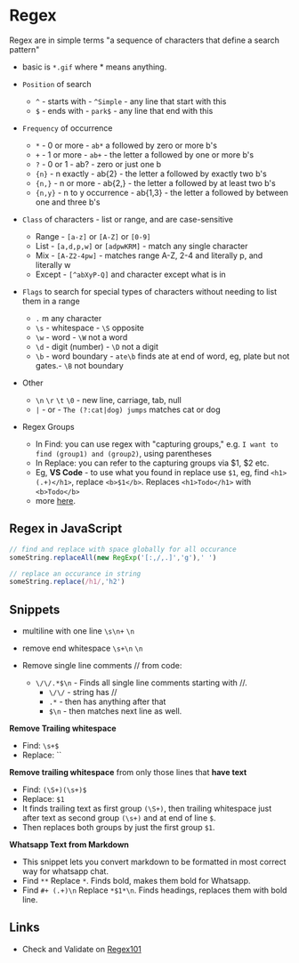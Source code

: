 # Regex

Regex are in simple terms "a sequence of characters that define a search pattern"

- basic is `*.gif` where * means anything.

- `Position` of search
  - `^` - starts with - `^Simple` - any line that start with this
  - `$` - ends with - `park$` - any line that end with this

- `Frequency` of occurrence
  - `*` - 0 or more - `ab*` a followed by zero or more b's
  - `+` - 1 or more - `ab+` - the letter a followed by one or more b's
  - `?` - 0 or 1 - ab? - zero or just one b
  - `{n}` - n exactly - ab{2} - the letter a followed by exactly two b's
  - `{n,}` - n or more - ab{2,} - the letter a followed by at least two b's
  - `{n,y}` - n to y occurrence - ab{1,3} - the letter a followed by between one and three b's

- `Class` of characters - list or range, and are case-sensitive
  - Range - `[a-z]` or `[A-Z]` or `[0-9]`
  - List - `[a,d,p,w]` or `[adpwKRM]` - match any single character
  - Mix - `[A-Z2-4pw]` - matches range A-Z, 2-4 and literally p, and literally w
  - Except - `[^abXyP-Q]` and character except what is in

- `Flags` to search for special types of characters without needing to list them in a range
  - `.` m any character
  - `\s` - whitespace - `\S` opposite
  - `\w` - word - `\W` not a word
  - `\d` - digit (number) - `\D` not a digit
  - `\b` - word boundary - `ate\b` finds ate at end of word, eg, plate but not gates.- `\B` not boundary

- Other
  - `\n` `\r` `\t` `\0` - new line, carriage, tab, null
  - `|` - or - `The (?:cat|dog) jumps` matches cat or dog

- Regex Groups
  - In Find: you can use regex with "capturing groups," e.g. `I want to find (group1) and (group2)`, using parentheses
  - In Replace: you can refer to the capturing groups via $1, $2 etc.
  - Eg, **VS Code** - to use what you found in replace use `$1`, eg, find `<h1>(.+)</h1>`, replace `<b>$1</b>`. Replaces `<h1>Todo</h1>` with `<b>Todo</b>`
  - more [here](https://stackoverflow.com/a/61291370/1055028).

## Regex in JavaScript

```javascript
// find and replace with space globally for all occurance
someString.replaceAll(new RegExp('[:,/,.]','g'),' ')

// replace an occurance in string
someString.replace(/h1/,'h2')
```

## Snippets

- multiline with one line `\s\n+` `\n`
- remove end whitespace `\s+\n` `\n`

- Remove single line comments // from code:

  - `\/\/.*$\n` - Finds all single line comments starting with //.
    - `\/\/` - string has //
    - `.*` - then has anything after that
    - `$\n` - then matches next line as well.

**Remove Trailing whitespace**

- Find: `\s+$`
- Replace: ``

**Remove trailing whitespace** from only those lines that **have text**

- Find: `(\S+)(\s+)$`
- Replace: `$1`
- It finds trailing text as first group `(\S+)`, then trailing whitespace just after text as second group `(\s+)` and at end of line `$`.
- Then replaces both groups by just the first group `$1`.

**Whatsapp Text from Markdown**

- This snippet lets you convert markdown to be formatted in most correct way for whatsapp chat.
- Find `**` Replace `*`. Finds bold, makes them bold for Whatsapp.
- Find `#+ (.+)\n` Replace `*$1*\n`. Finds headings, replaces them with bold line.

## Links

- Check and Validate on [Regex101](https://regex101.com/)

